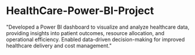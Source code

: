 # HealthCare-Power-BI-Project

"Developed a Power BI dashboard to visualize and analyze healthcare data, providing insights into patient outcomes, resource allocation, and operational efficiency. Enabled data-driven decision-making for improved healthcare delivery and cost management."
